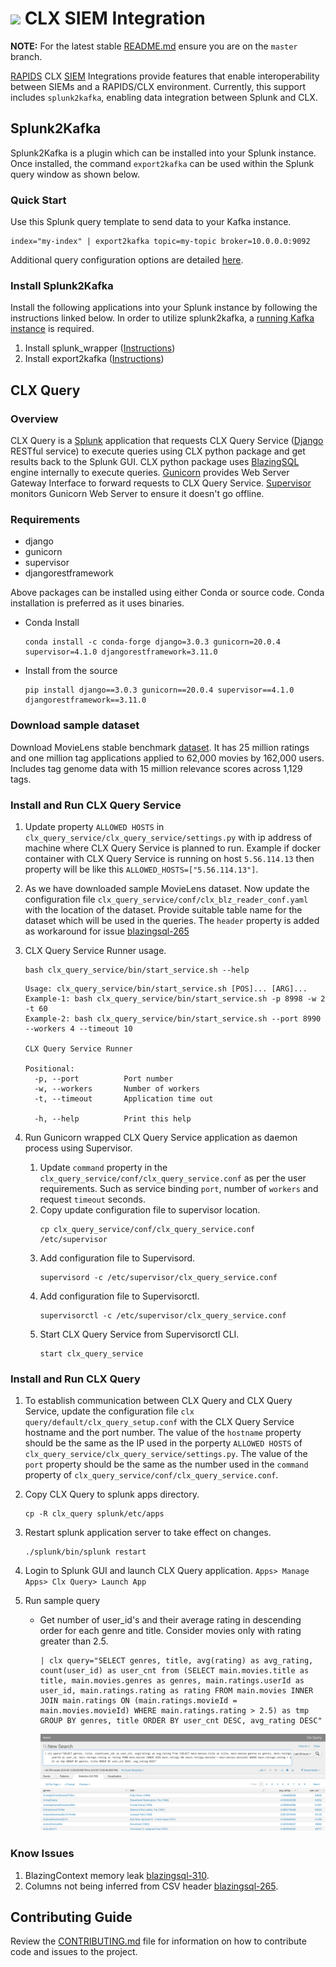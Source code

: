 # <div align="left"><img src="https://rapids.ai/assets/images/rapids_logo.png" width="90px"/>&nbsp;CLX SIEM Integration</div>

**NOTE:** For the latest stable [README.md](https://github.com/rapidsai/clx/blob/master/README.md) ensure you are on the `master` branch.

[RAPIDS](https://rapids.ai) CLX [SIEM](https://en.wikipedia.org/wiki/Security_information_and_event_management) Integrations provide features that enable interoperability between SIEMs and a RAPIDS/CLX environment. Currently, this support includes `splunk2kafka`, enabling data integration between Splunk and CLX.

## Splunk2Kafka

Splunk2Kafka is a plugin which can be installed into your Splunk instance. Once installed, the command `export2kafka` can be used within the Splunk query window as shown below.

### Quick Start

Use this Splunk query template to send data to your Kafka instance.
```
index="my-index" | export2kafka topic=my-topic broker=10.0.0.0:9092
```

Additional query configuration options are detailed [here](https://github.com/rapidsai/clx/blob/master/splunk2kafka/export2kafka/README.md).

### Install Splunk2Kafka

Install the following applications into your Splunk instance by following the instructions linked below. 
In order to utilize splunk2kafka, a [running Kafka instance](https://kafka.apache.org/quickstart) is required.

1. Install splunk_wrapper ([Instructions](https://github.com/rapidsai/clx/blob/master/splunk2kafka/splunk_wrapper/README.md))
2. Install export2kafka ([Instructions](https://github.com/rapidsai/clx-siem-integration/blob/master/splunk2kafka/export2kafka/README.md))


## CLX Query

### Overview
CLX Query is a [Splunk](https:/www.splunk.com) application that requests CLX Query Service ([Django](https:/www.djangoproject.com) RESTful service) to execute queries using CLX python package and get results back to the Splunk GUI. CLX python package uses [BlazingSQL](https://blazingsql.com) engine internally to execute queries. [Gunicorn](https:/gunicorn.org) provides Web Server Gateway Interface to forward requests to CLX Query Service. [Supervisor](http:/supervisor.org) monitors Gunicorn Web Server to ensure it doesn't go offline.

### Requirements
- django
- gunicorn
- supervisor
- djangorestframework

Above packages can be installed using either Conda or source code. Conda installation is preferred as it uses binaries. 
- Conda Install
    ```aidl
    conda install -c conda-forge django=3.0.3 gunicorn=20.0.4 supervisor=4.1.0 djangorestframework=3.11.0
    ```
- Install from the source
    ```aidl
    pip install django==3.0.3 gunicorn==20.0.4 supervisor==4.1.0 djangorestframework==3.11.0
    ```
### Download sample dataset
Download MovieLens stable benchmark [dataset](https://grouplens.org/datasets/movielens/25m/). It has 25 million ratings and one million tag applications applied to 62,000 movies by 162,000 users. Includes tag genome data with 15 million relevance scores across 1,129 tags. 

### Install and Run CLX Query Service
 
1. Update property `ALLOWED HOSTS` in `clx_query_service/clx_query_service/settings.py` with ip address of machine where CLX Query Service is planned to run. Example if docker container with CLX Query Service is running on host `5.56.114.13` then property will be like this `ALLOWED_HOSTS=["5.56.114.13"]`.

2. As we have downloaded sample MovieLens dataset. Now update the configuration file `clx_query_service/conf/clx_blz_reader_conf.yaml` with the location of the dataset. Provide suitable table name for the dataset which will be used in the queries. The `header` property is added as workaround for issue [blazingsql-265](https://github.com/BlazingDB/blazingsql/issues/265)
3. CLX Query Service Runner usage.

    ```aidl
    bash clx_query_service/bin/start_service.sh --help
    ```
    ``` 
    Usage: clx_query_service/bin/start_service.sh [POS]... [ARG]...
    Example-1: bash clx_query_service/bin/start_service.sh -p 8998 -w 2 -t 60
    Example-2: bash clx_query_service/bin/start_service.sh --port 8990 --workers 4 --timeout 10
    
    CLX Query Service Runner
    
    Positional:
      -p, --port          Port number
      -w, --workers       Number of workers
      -t, --timeout       Application time out
    
      -h, --help          Print this help
    ```
5. Run Gunicorn wrapped CLX Query Service application as daemon process using Supervisor.
   1. Update `command` property in the `clx_query_service/conf/clx_query_service.conf` as per the user requirements. Such as service binding `port`, number of `workers` and request `timeout` seconds.
   2. Copy update configuration file to supervisor location.
        ```aidl
        cp clx_query_service/conf/clx_query_service.conf /etc/supervisor
        ```
   3. Add configuration file to Supervisord.
        ```aidl
        supervisord -c /etc/supervisor/clx_query_service.conf
        ```
   4.  Add configuration file to Supervisorctl.
        ```aidl
        supervisorctl -c /etc/supervisor/clx_query_service.conf
        ```
   5.  Start CLX Query Service from Supervisorctl CLI.
        ```aidl
        start clx_query_service
        ```
### Install and Run CLX Query

1. To establish communication between CLX Query and CLX Query Service, update the configuration file `clx query/default/clx_query_setup.conf` with the CLX Query Service hostname and the port number. The value of the `hostname` property should be the same as the IP used in the porperty `ALLOWED HOSTS` of `clx_query_service/clx_query_service/settings.py`. The value of the `port` property should be the same as the number used in the `command` property of `clx_query_service/conf/clx_query_service.conf`.

2. Copy CLX Query to splunk apps directory.
    ```aidl
    cp -R clx_query splunk/etc/apps
    ```
3. Restart splunk application server to take effect on changes.
    ```aidl
    ./splunk/bin/splunk restart
    ``` 
4. Login to Splunk GUI and launch CLX Query application. `Apps> Manage Apps> Clx Query> Launch App`
5. Run sample query
    -  Get number of user_id's and their average rating in descending order for each genre and title. Consider movies only with rating greater than 2.5.
        ```
        | clx query="SELECT genres, title, avg(rating) as avg_rating, count(user_id) as user_cnt from (SELECT main.movies.title as title, main.movies.genres as genres, main.ratings.userId as user_id, main.ratings.rating as rating FROM main.movies INNER JOIN main.ratings ON (main.ratings.movieId = main.movies.movieId) WHERE main.ratings.rating > 2.5) as tmp GROUP BY genres, title ORDER BY user_cnt DESC, avg_rating DESC"
        ```
      
        ![clx_query_screeshot](/siem_integrations/clx_query/clx_query.png)

### Know Issues
1.  BlazingContext memory leak [blazingsql-310](https://github.com/BlazingDB/blazingsql/issues/310).
2.  Columns not being inferred from CSV header [blazingsql-265](https://github.com/BlazingDB/blazingsql/issues/265).

## Contributing Guide

Review the [CONTRIBUTING.md](https://github.com/rapidsai/clx/blob/master/CONTRIBUTING.md) file for information on how to contribute code and issues to the project.
